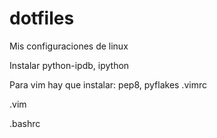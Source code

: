 dotfiles
========

Mis configuraciones de linux

Instalar python-ipdb, ipython

Para vim hay que instalar: pep8, pyflakes
.vimrc

.vim


.bashrc

